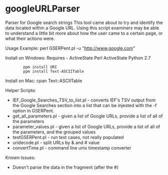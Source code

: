 # googleURLParser
Parser for Google search strings
This tool came about to try and identify the data located within a Google URL.
Using this script examiners may be able to understand a little bit more about how the user came to a certain page, or what their actions were. 

Usage Example:
perl GSERPent.pl -u "http://www.google.com"


Install on Windows:
Requires -  ActiveState Perl
            ActiveState Python 2.7

            ppm install URI
            ppm install Text-ASCIITable

Install on Mac:
cpan Text::ASCIITable

Helper Scripts:
* IEF_Google_Searches_TSV_to_list.pl - converts IEF's TSV output from the Google Searches section into a list that can be injested with the -f option in GSERPent.
* get_all_parameters.pl - given a list of Google URLs, provide a list of all of the parameters
* parameter_values.pl - given a list of Google URLs, provide a list of all of the parameters, and the grouped values
* testGSERPent.pl - run test cases, not really populated
* uridecode.pl - split URLs by & and # value
* convertTime.pl - command line unix timestamp converter


Known Issues: 
* Doesn't parse the data in the fragment (after the #)
